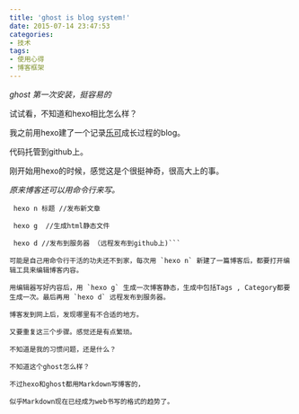 ```yaml
---
title: 'ghost is blog system!'
date: 2015-07-14 23:47:53
categories:
- 技术
tags:
- 使用心得
- 博客框架
---
```

*ghost 第一次安装，挺容易的*

试试看，不知道和hexo相比怎么样？

我之前用hexo建了一个记录[乐可](http://lekee.cc)成长过程的blog。

代码托管到github上。

刚开始用hexo的时候，感觉这是个很挺神奇，很高大上的事。

*原来博客还可以用命令行来写。*

```
 hexo n 标题 //发布新文章

 hexo g  //生成html静态文件

 hexo d //发布到服务器 （远程发布到github上)```

可能是自己用命令行干活的功夫还不到家，每次用 `hexo n` 新建了一篇博客后，都要打开编辑工具来编辑博客内容。

用编辑器写好内容后，用 `hexo g` 生成一次博客静态，生成中包括Tags , Category都要生成一次。最后再用 `hexo d` 远程发布到服务器。

博客发到网上后，发现哪里有不合适的地方。

又要重复这三个步骤。感觉还是有点繁琐。

不知道是我的习惯问题，还是什么？

不知道这个ghost怎么样？

不过hexo和ghost都用Markdown写博客的，

似乎Markdown现在已经成为web书写的格式的趋势了。
